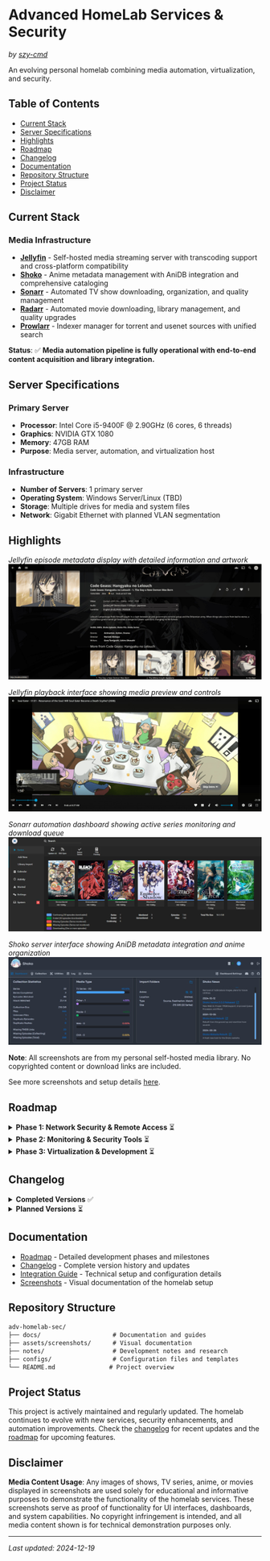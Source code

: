 # Advanced HomeLab Services & Security

*by [szy-cmd](https://github.com/szy-cmd)*

An evolving personal homelab combining media automation, virtualization, and security.

## Table of Contents

- [Current Stack](#current-stack)
- [Server Specifications](#server-specifications)
- [Highlights](#highlights)
- [Roadmap](#roadmap)
- [Changelog](#changelog)
- [Documentation](#documentation)
- [Repository Structure](#repository-structure)
- [Project Status](#project-status)
- [Disclaimer](#disclaimer)

## Current Stack

### Media Infrastructure
- **[Jellyfin](https://github.com/jellyfin/jellyfin)** - Self-hosted media streaming server with transcoding support and cross-platform compatibility
- **[Shoko](https://github.com/shokoanime)** - Anime metadata management with AniDB integration and comprehensive cataloging
- **[Sonarr](https://github.com/Sonarr/Sonarr)** - Automated TV show downloading, organization, and quality management
- **[Radarr](https://github.com/Radarr/Radarr)** - Automated movie downloading, library management, and quality upgrades
- **[Prowlarr](https://github.com/Prowlarr/Prowlarr)** - Indexer manager for torrent and usenet sources with unified search

**Status**: ✅ **Media automation pipeline is fully operational with end-to-end content acquisition and library integration.**

## Server Specifications

### Primary Server
- **Processor**: Intel Core i5-9400F @ 2.90GHz (6 cores, 6 threads)
- **Graphics**: NVIDIA GTX 1080
- **Memory**: 47GB RAM
- **Purpose**: Media server, automation, and virtualization host

### Infrastructure
- **Number of Servers**: 1 primary server
- **Operating System**: Windows Server/Linux (TBD)
- **Storage**: Multiple drives for media and system files
- **Network**: Gigabit Ethernet with planned VLAN segmentation

## Highlights

*Jellyfin episode metadata display with detailed information and artwork*
![Jellyfin Episode Metadata](./assets/screenshots/jellyfin/jellyfin-ep-metadata.jpg)

*Jellyfin playback interface showing media preview and controls*
![Jellyfin Playback Preview](./assets/screenshots/jellyfin/jellyfin-playback-preview.jpg)

*Sonarr automation dashboard showing active series monitoring and download queue*
![Sonarr Main Dashboard](./assets/screenshots/sonarr/sonarr-main.jpg)

*Shoko server interface showing AniDB metadata integration and anime organization*
![Shoko Main Dashboard](./assets/screenshots/shoko/shoko-main.jpg)

**Note**: All screenshots are from my personal self-hosted media library. No copyrighted content or download links are included.

See more screenshots and setup details [here](./docs/screenshots.md).

## Roadmap

<details>
<summary><strong>Phase 1: Network Security & Remote Access</strong> ⏳</summary>

- **VPN and secure remote access** - WireGuard/OpenVPN setup for secure external connectivity
- **Reverse proxy** - NGINX/Traefik configuration for secure service exposure  
- **Firewall hardening + VLAN isolation** - Network segmentation and traffic filtering

*This phase focuses on securing external access and implementing proper network segmentation to protect the homelab infrastructure.*
</details>

<details>
<summary><strong>Phase 2: Monitoring & Security Tools</strong> ⏳</summary>

- **Grafana + Prometheus dashboards** - Comprehensive system and service monitoring
- **IDS/IPS tools** - Wazuh, Suricata, and Fail2Ban for intrusion detection and prevention

*This phase implements comprehensive monitoring and security tools to maintain visibility and protect against threats.*
</details>

<details>
<summary><strong>Phase 3: Virtualization & Development</strong> ⏳</summary>

- **VM environments** - Isolated test environments using Proxmox/ESXi
- **F1 Strategy AI project** - Hosting custom AI application in secure VM with web access

*This phase adds virtualization capabilities and hosts custom development projects in isolated environments.*
</details>

## Changelog

<details>
<summary><strong>Completed Versions</strong> ✅</summary>

- **v0.1** - Initial Setup (Jellyfin + Shoko configuration)
- **v0.2** - Media Automation (Sonarr, Radarr, Prowlarr integration)
- **v0.3** - Documentation (Repository structure and README)
</details>

<details>
<summary><strong>Planned Versions</strong> ⏳</summary>

- **v0.4** - VPN and remote access implementation
- **v0.5** - Reverse proxy and SSL configuration
- **v0.6** - Network security and monitoring setup
- **v0.7** - Virtualization and AI project hosting
</details>

## Documentation

- [Roadmap](./docs/roadmap.md) - Detailed development phases and milestones
- [Changelog](./docs/changelog.md) - Complete version history and updates
- [Integration Guide](./docs/integration-guide.md) - Technical setup and configuration details
- [Screenshots](./docs/screenshots.md) - Visual documentation of the homelab setup

## Repository Structure

```
adv-homelab-sec/
├── docs/                    # Documentation and guides
├── assets/screenshots/      # Visual documentation
├── notes/                   # Development notes and research
├── configs/                 # Configuration files and templates
└── README.md               # Project overview
```

## Project Status

This project is actively maintained and regularly updated. The homelab continues to evolve with new services, security enhancements, and automation improvements. Check the [changelog](./docs/changelog.md) for recent updates and the [roadmap](./docs/roadmap.md) for upcoming features.

## Disclaimer

**Media Content Usage**: Any images of shows, TV series, anime, or movies displayed in screenshots are used solely for educational and informative purposes to demonstrate the functionality of the homelab services. These screenshots serve as proof of functionality for UI interfaces, dashboards, and system capabilities. No copyright infringement is intended, and all media content shown is for technical demonstration purposes only.

---

*Last updated: 2024-12-19*